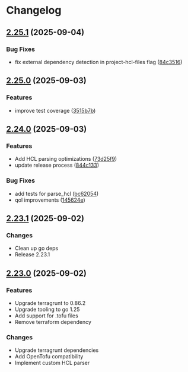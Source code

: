 # Changelog

## [2.25.1](https://github.com/ZeitOnline/terragrunt-atlantis-config/compare/v2.25.0...v2.25.1) (2025-09-04)


### Bug Fixes

* fix external dependency detection in project-hcl-files flag ([84c3516](https://github.com/ZeitOnline/terragrunt-atlantis-config/commit/84c351643322328d696274c92653aadd89b44b29))

## [2.25.0](https://github.com/ZeitOnline/terragrunt-atlantis-config/compare/v2.24.0...v2.25.0) (2025-09-03)


### Features

* improve test coverage ([3515b7b](https://github.com/ZeitOnline/terragrunt-atlantis-config/commit/3515b7b0d2a19746305f1abfb8003290fceb8050))

## [2.24.0](https://github.com/ZeitOnline/terragrunt-atlantis-config/compare/v2.23.1...v2.24.0) (2025-09-03)


### Features

* Add HCL parsing optimizations ([73d25f9](https://github.com/ZeitOnline/terragrunt-atlantis-config/commit/73d25f9c763198df164ce75947d2c6cc956245f0))
* update release process ([844c133](https://github.com/ZeitOnline/terragrunt-atlantis-config/commit/844c133354a820b26682dc7de81cb0012da69c45))


### Bug Fixes

* add tests for parse_hcl ([bc62054](https://github.com/ZeitOnline/terragrunt-atlantis-config/commit/bc62054cdb8313e6aaffff1c5916d5b83b3e9958))
* qol improvements ([145624e](https://github.com/ZeitOnline/terragrunt-atlantis-config/commit/145624e838ff273e0588ae184c427fc373e7e90b))

## [2.23.1](https://github.com/ZeitOnline/terragrunt-atlantis-config/compare/v2.23.0...v2.23.1) (2025-09-02)

### Changes

* Clean up go deps
* Release 2.23.1

## [2.23.0](https://github.com/ZeitOnline/terragrunt-atlantis-config/compare/v2.22.2...v2.23.0) (2025-09-02)

### Features

* Upgrade terragrunt to 0.86.2
* Upgrade tooling to go 1.25
* Add support for .tofu files
* Remove terraform dependency

### Changes

* Upgrade terragrunt dependencies
* Add OpenTofu compatibility
* Implement custom HCL parser
